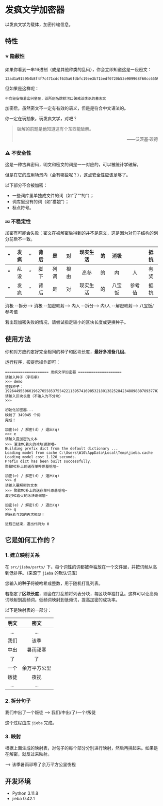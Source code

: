 # 发疯文学加密器

以发疯文学为载体，加密传输信息。

## 特性

### :star: 隐蔽性

如果你看到一串16进制（或是其他种类的乱码），你会立即知道这是一段密文：

```text
12ad1a915954b8f4f7c471cdcf635a6fdbfc19ee3b71bedf0720b53e909968f60cc655984a0d7c3b8da7c7c134212c940ce73b00a1aa2976d462e7506ff62dd56e516e3d4b47611e9fea187d854143a2
```

但如果是这样呢：

```text
不向轻安按着宏兴坐在，该所创名牌排污口破戒该季讽的墓志文
```

加密后，虽然密文不一定有有效的语义，但是是符合中文语法的。

你一定在玩抽象，玩发疯文学，对吧？

> 破解的前题是他知道这有个东西能破解。
> <p align="right">——沃茨基·硕德</p>

### :warning: 不安全性

这是一种古典密码，明文和密文的词是一一对应的，可以被统计学破解。

但是在它的应用场景内（会有哪些呢？），这点安全性应该足够了。

以下部分不会被加密：

- 一些词库里单独成文件的词（如“了”“的”）；
- 词库里没有的词（如“猫娘”）；
- 标点符号。

### :zzz: 不稳定性

加密有可能会失败：密文在被解密后得到的并不是原文，这是因为对句子结构的划分前后不一致。

| “ | 发疯 | ” | 背后 | 是  | 对  | 现实生活 | 的 | 消极  |     | 抵抗 |
|:-:|:--:|:-:|:--:|:--:|:--:|:----:|:-:|:---:|:---:|:--:|
| “ | 乱设 | ” | 脚下 | 列调 | 根由 |  高参  | 的 |  内  |  人  | 有奖 |
| “ | 发疯 | ” | 背后 | 是  | 对  | 现实生活 | 的 | 八宝饭 | 参考值 | 抵抗 |

消极 --拆分--> 消极 --加密映射--> 内人 --拆分--> 内/人 --解密映射--> 八宝饭/参考值

若出现加密失败的情况，请尝试指定较小的区块长度或更换种子。

## 使用方法

你和对方应约定好完全相同的种子和区块长度，**最好多准备几组**。

运行程序，按提示操作即可：

```
==================== 发疯文学加密器 ====================
请输入种子（字符串）
>>> demo
整数种子：19264495506019627055853755422113957416985321801382528423488988878937703209706
请输入区块长度（不输入为不分块）
>>> 

初始化加密器...
映射了 349045 个词
完成！

加密(e) / 解密(d) / 退出(q)
>>> e
请输入要加密的文本
>>> 灌注MC着火的冰块谢谢喵~
Building prefix dict from the default dictionary ...
Loading model from cache C:\Users\W10\AppData\Local\Temp\jieba.cache
Loading model cost 1.120 seconds.
Prefix dict has been built successfully.
聚散MC补上的送存单叶原基哈哈~

加密(e) / 解密(d) / 退出(q)
>>> d
请输入要解密的文本
>>> 聚散MC补上的送存单叶原基哈哈~
灌注MC着火的冰块谢谢喵~

加密(e) / 解密(d) / 退出(q)
>>> q
期待着与您的再次相见！

进程已结束，退出代码为 0
```

## 它是如何工作的？

### 1. 建立映射关系

在 `src/jieba/parts/` 下，每个词性的词都被单独放在一个文件里，并按词频从高到低排序。（来源于 `jieba` 的默认词库）

您输入的**种子**将被哈希成整数，用于随机打乱列表。

若指定了**区块长度**，则会在打乱前将列表分块，每区块单独打乱。这样可以让高频词映射到高频词，低频词映射到低频词，提高加密的成功率。

以下是映射表的一部分：

| 明文  |   密文   |
|:---:|:------:|
| ... |  ...   |
| 我们  |   该季   |
| 中出  |  暑雨祁寒  |
|  了  |   了    |
| 一个  | 余万平方公里 |
| 叛徒  |   夜视   |
| ... |  ...   |

### 2. 拆分句子

我们中出了一个叛徒 --> 我们/中出/了/一个/叛徒

这个过程由库 `jieba` 完成。

### 3. 映射

根据上面生成的映射表，对句子的每个部分分别进行映射，然后再拼起来。如果是在解密，就反过来映射。

--> 该季暑雨祁寒了余万平方公里夜视

## 开发环境

- Python 3.11.8
- jieba 0.42.1
